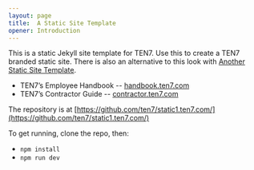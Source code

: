 ```yaml
---
layout: page
title:  A Static Site Template
opener: Introduction
---
```


This is a static Jekyll site template for TEN7. Use this to create a TEN7 branded static site. There is also an alternative to this look with [Another Static Site Template](https://static2.ten7.com/).

* TEN7’s Employee Handbook -- [handbook.ten7.com](https://handbook.ten7.com/)
* TEN7’s Contractor Guide -- [contractor.ten7.com](https://contractor.ten7.com/)

The repository is at [https://github.com/ten7/static1.ten7.com/](https://github.com/ten7/static1.ten7.com/)


To get running, clone the repo, then:

* `npm install`
* `npm run dev`